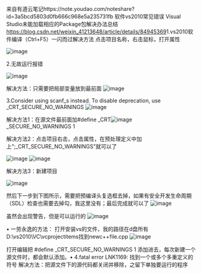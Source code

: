 来自有道云笔记https://note.youdao.com/noteshare?id=3a5bcd5803d0fb666c968e5a235731fb
软件vs2010常见错误
​​Visual Studio未能加载相应的Package包解决办法总结​​​​https://blog.csdn.net/weixin_41213648/article/details/84945369​​
1.vs2010软件编译（Ctrl+F5）一闪而过解决方法
点击项目名称，右击鼠标，打开属性

![image](https://user-images.githubusercontent.com/96457793/165501714-d5f8a2b5-325d-4d1c-b8a5-45d1150339ce.png)

2.无故运行报错

![image](https://user-images.githubusercontent.com/96457793/165501737-26de793d-cea4-4d0d-bc06-9b788a676d68.png)

解决方法：只需要把局部变量放到最前面
![image](https://user-images.githubusercontent.com/96457793/165501787-4c1b9cf8-508c-4653-8e65-08cba4424b98.png)

3.Consider using scanf_s instead. To disable deprecation, use _CRT_SECURE_NO_WARNINGS
![image](https://user-images.githubusercontent.com/96457793/165501803-5fbc4ce9-e1cd-43bd-9739-7bbf51ae1860.png)


解决方法1：在源文件最前面加#define _CRT![image](https://user-images.githubusercontent.com/96457793/165501816-1bbf61c7-6410-4e6b-8ca1-4aed040f5b75.png)
_SECURE_NO_WARNINGS 1


解决方法2：点击项目右击，点击属性，在预处理定义中加上“;_CRT_SECURE_NO_WARNINGS”就可以了

![image](https://user-images.githubusercontent.com/96457793/165501906-970d8610-02aa-4efb-ab7e-7073a510c74a.png)
![image](https://user-images.githubusercontent.com/96457793/165501955-5f51e256-bf81-4b53-9865-0909ab0133da.png)

解决方法3：新建项目

![image](https://user-images.githubusercontent.com/96457793/165501967-2d96a0db-f3ca-42ee-98a4-849ce11a9b6a.png)

然后下一步到下图所示，需要把预编译头复选框去掉，如果有安全开发生命周期（SDL）检查也需要去掉勾，我这里没有；最后完成就可以了
![image](https://user-images.githubusercontent.com/96457793/165501981-02157edc-0441-4388-baee-d1e920448ed1.png)


虽然会出现警告，但是可以运行的
![image](https://user-images.githubusercontent.com/96457793/165501990-3617d5d8-b0ba-4ec7-8a8a-786285f75c55.png)


• 一劳永逸的方法：
打开安装vs的文件，我的路径在d盘所有D:\vs2010\VC\vcprojectitems找到newc++file.cpp
![image](https://user-images.githubusercontent.com/96457793/165502093-8ecf7286-5885-43bb-946d-861d075323e9.png)

打开编辑把 #define _CRT_SECURE_NO_WARNINGS 1 添加进去，每次新建一个源文件时，都会默认添加。• 
4.fatal error LNK1169: 找到一个或多个多重定义的符号
解决方法：把源文件下的源代码都关闭并移除，之留下单独要运行的程序
